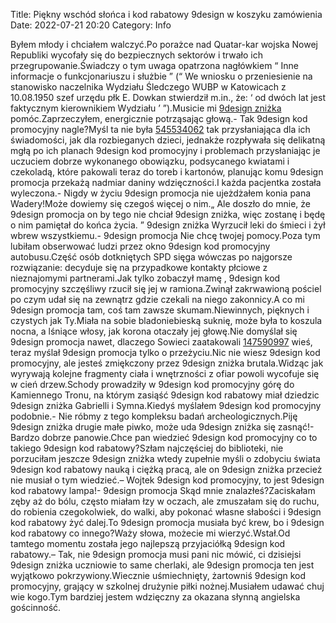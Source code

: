 Title: Piękny wschód słońca i kod rabatowy 9design w koszyku zamówienia
Date: 2022-07-21 20:20
Category: Info

Byłem młody i chciałem walczyć.Po porażce nad Quatar-kar wojska Nowej Republiki wycofały się do bezpiecznych sektorów i trwało ich przegrupowanie.Świadczy o tym uwaga opatrzona nagłówkiem “ Inne informacje o funkcjonariuszu i służbie ” (“ We wniosku o przeniesienie na stanowisko naczelnika Wydziału Śledczego WUBP w Katowicach z 10.08.1950 szef urzędu płk E. Dowkan stwierdził m.in., że: ‘ od dwóch lat jest faktycznym kierownikiem Wydziału ’ ”).Musicie mi [9design zniżka](https://promki.pl/kody-rabatowe/9design) pomóc.Zaprzeczyłem, energicznie potrząsając głową.- Tak 9design kod promocyjny nagle?Myśl ta nie była [545534062](https://telinfo.co/pl/numer/545534062/) tak przysłaniająca dla ich świadomości, jak dla rozbieganych dzieci, jednakże rozpływała się delikatną mgłą po ich planach 9design kod promocyjny i problemach przysłaniając je uczuciem dobrze wykonanego obowiązku, podsycanego kwiatami i czekoladą, które pakowali teraz do toreb i kartonów, planując komu 9design promocja przekażą nadmiar daniny wdzięczności.I każda pacjentka została wyleczona.- Nigdy w życiu 9design promocja nie ujeżdżałem konia pana Wadery!Może dowiemy się czegoś więcej o nim.„ Ale doszło do mnie, że 9design promocja on by tego nie chciał 9design zniżka, więc zostanę i będę o nim pamiętał do końca życia. ” 9design zniżka Wyrzucił leki do śmieci i żył wbrew wszystkiemu.- 9design promocja Nie chcę twojej pomocy.Poza tym lubiłam obserwować ludzi przez okno 9design kod promocyjny autobusu.Część osób dotkniętych SPD sięga wówczas po najgorsze rozwiązanie: decyduje się na przypadkowe kontakty płciowe z nieznajomymi partnerami.Jak tylko zobaczył mamę , 9design kod promocyjny szczęśliwy rzucił się jej w ramiona.Zwinął zakrwawioną pościel po czym udał się na zewnątrz gdzie czekali na niego zakonnicy.A co mi 9design promocja tam, coś tam zawsze skumam.Niewinnych, pięknych i czystych jak Ty.Miała na sobie bladoniebieską suknię, może była to koszula nocna, a lśniące włosy, jak korona otaczały jej głowę.Nie domyślał się 9design promocja nawet, dlaczego Sowieci zaatakowali [147590997](https://telinfo.co/fr/numero/serie/147/59/09/) wieś, teraz myślał 9design promocja tylko o przeżyciu.Nic nie wiesz 9design kod promocyjny, ale jesteś zmiękczony przez 9design zniżka brutala.Widząc jak wyrywają kolejne fragmenty ciała i wnętrzności z ofiar powoli wycofuje się w cień drzew.Schody prowadziły w 9design kod promocyjny górę do Kamiennego Tronu, na którym zasiąść 9design kod rabatowy miał dziedzic 9design zniżka Gabrielli i Symna.Kiedyś myślałem 9design kod promocyjny podobnie.- Nie róbmy z tego kompleksu badań archeologicznych.Piję 9design zniżka drugie małe piwko, może uda 9design zniżka się zasnąć!- Bardzo dobrze panowie.Chce pan wiedzieć 9design kod promocyjny co to takiego 9design kod rabatowy?Szłam najczęściej do biblioteki, nie porzuciłam jeszcze 9design zniżka wtedy zupełnie myśli o zdobyciu świata 9design kod rabatowy nauką i ciężką pracą, ale on 9design zniżka przecież nie musiał o tym wiedzieć.– Wojtek 9design kod promocyjny, to jest 9design kod rabatowy lampa!- 9design promocja Skąd mnie znalazłeś?Zaciskałam zęby aż do bólu, często miałam łzy w oczach, ale zmuszałam się do ruchu, do robienia czegokolwiek, do walki, aby pokonać własne słabości i 9design kod rabatowy żyć dalej.To 9design promocja musiała być krew, bo i 9design kod rabatowy co innego?Waży słowa, możecie mi wierzyć.Wstał.Od tamtego momentu została jego najlepszą przyjaciółką 9design kod rabatowy.– Tak, nie 9design promocja musi pani nic mówić, ci dzisiejsi 9design zniżka uczniowie to same cherlaki, ale 9design promocja ten jest wyjątkowo pokrzywiony.Wiecznie uśmiechnięty, żartowniś 9design kod promocyjny, grający w szkolnej drużynie piłki nożnej.Musiałem udawać chuj wie kogo.Tym bardziej jestem wdzięczny za okazana słynną angielska gościnność.
